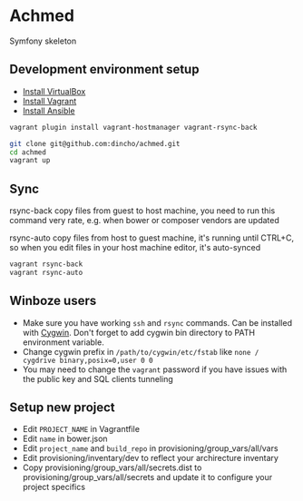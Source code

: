 Achmed
======

Symfony skeleton

## Development environment setup

- [Install VirtualBox](https://www.virtualbox.org/wiki/Downloads)
- [Install Vagrant](https://docs.vagrantup.com/v2/installation/)
- [Install Ansible](http://docs.ansible.com/intro_installation.html)

```bash
vagrant plugin install vagrant-hostmanager vagrant-rsync-back
```

```bash
git clone git@github.com:dincho/achmed.git
cd achmed
vagrant up
```

## Sync

rsync-back copy files from guest to host machine, you need to run this command very rate, 
e.g. when bower or composer vendors are updated

rsync-auto copy files from host to guest machine, it's running until CTRL+C, 
so when you edit files in your host machine editor, it's auto-synced

```bash
vagrant rsync-back
vagrant rsync-auto
```

## Winboze users

- Make sure you have working ```ssh``` and ```rsync``` commands. Can be installed with [Cygwin](https://www.cygwin.com). Don't forget to add cygwin bin directory to PATH environment variable.
- Change cygwin prefix in ```/path/to/cygwin/etc/fstab``` like ```none / cygdrive binary,posix=0,user 0 0```
- You may need to change the ```vagrant``` password if you have issues with the public key and SQL clients tunneling

## Setup new project

- Edit ```PROJECT_NAME``` in Vagrantfile
- Edit ```name``` in bower.json
- Edit ```project_name``` and ```build_repo``` in provisioning/group_vars/all/vars
- Edit provisioning/inventary/dev to reflect your archirecture inventary
- Copy provisioning/group_vars/all/secrets.dist to provisioning/group_vars/all/secrets and update it to configure your project specifics
